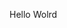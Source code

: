 Hello Wolrd









































































































































































































































































































































































































































































































































































































































































































































































































































































































































































































































































































































































































































































































































































































































































































































































































































































































































































































































































































































































































































































































































































































































































































































































































































































































































































































































































































































































































































































































































































































































































































































































































































































































































































































































































































































































































































































































































































